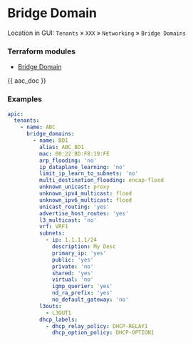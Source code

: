 # Bridge Domain

Location in GUI:
`Tenants` » `XXX` » `Networking` » `Bridge Domains`

### Terraform modules

* [Bridge Domain](https://registry.terraform.io/modules/netascode/bridge-domain/aci/latest)

{{ aac_doc }}
### Examples

```yaml
apic:
  tenants:
    - name: ABC
      bridge_domains:
        - name: BD1
          alias: ABC_BD1
          mac: 00:22:BD:F8:19:FE
          arp_flooding: 'no'
          ip_dataplane_learning: 'no'
          limit_ip_learn_to_subnets: 'no'
          multi_destination_flooding: encap-flood
          unknown_unicast: proxy
          unknown_ipv4_multicast: flood
          unknown_ipv6_multicast: flood
          unicast_routing: 'yes'
          advertise_host_routes: 'yes'
          l3_multicast: 'no'
          vrf: VRF1
          subnets:
            - ip: 1.1.1.1/24
              description: My Desc
              primary_ip: 'yes'
              public: 'yes'
              private: 'no'
              shared: 'yes'
              virtual: 'no'
              igmp_querier: 'yes'
              nd_ra_prefix: 'yes'
              no_default_gateway: 'no'
          l3outs:
            - L3OUT1
          dhcp_labels:
            - dhcp_relay_policy: DHCP-RELAY1
              dhcp_option_policy: DHCP-OPTION1
```

